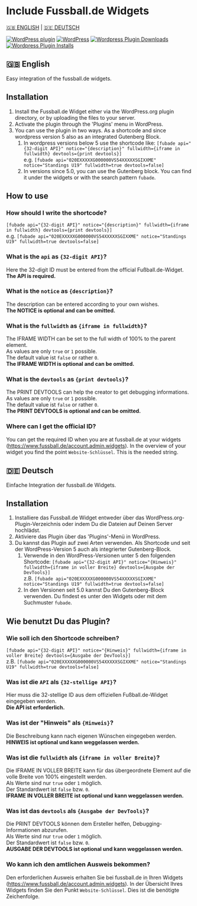 # Include Fussball.de Widgets

[:uk: ENGLISH](#english) | [:de: DEUTSCH](#deutsch)

[![WordPress plugin](https://img.shields.io/wordpress/plugin/v/include-fussball-de-widgets.svg?style=flat-square)](https://wordpress.org/plugins/include-fussball-de-widgets)
[![WordPress](https://img.shields.io/wordpress/plugin/tested/include-fussball-de-widgets.svg?style=flat-square)](https://wordpress.org/plugins/include-fussball-de-widgets)
[![Wordpress Plugin Downloads](https://img.shields.io/wordpress/plugin/dt/include-fussball-de-widgets.svg?style=flat-square)](https://wordpress.org/plugins/include-fussball-de-widgets)
[![Wordpress Plugin Installs](https://img.shields.io/wordpress/plugin/installs/include-fussball-de-widgets.svg?style=flat-square)](https://wordpress.org/plugins/include-fussball-de-widgets)

## :uk: English

Easy integration of the fussball.de widgets.

## Installation

1. Install the Fussball.de Widget either via the WordPress.org plugin directory, or by uploading the files to your server.
1. Activate the plugin through the 'Plugins' menu in WordPress.
1. You can use the plugin in two ways. As a shortcode and since wordpress version 5 also as an integrated Gutenberg Block.
   1. In wordpress versions below 5 use the shortcode like:
      `[fubade api="{32-digit API}" notice="{description}" fullwidth={iframe in fullwidth} devtools={print devtools}]`\
      e.g. `[fubade api="020EXXXXXG000000VS54XXXXXSGIXXME" notice="Standings U19" fullwidth=true devtools=false]`
   1. In versions since 5.0, you can use the Gutenberg block. You can find it under the widgets or with the search pattern `fubade`.

## How to use

### How should I write the shortcode?

`[fubade api="{32-digit API}" notice="{description}" fullwidth={iframe in fullwidth} devtools={print devtools}]`\
e.g. `[fubade api="020EXXXXXG000000VS54XXXXXSGIXXME" notice="Standings U19" fullwidth=true devtools=false]`

### What is the `api` as `{32-digit API}`?

Here the 32-digit ID must be entered from the official Fußball.de-Widget.\
**The API is required.**

### What is the `notice` as `{description}`?

The description can be entered according to your own wishes.\
**The NOTICE is optional and can be omitted.**

### What is the `fullwidth` as `{iframe in fullwidth}`?

The IFRAME WIDTH can be set to the full width of 100% to the parent element.\
As values are only `true` or `1` possible.\
The default value ist `false` or rather `0`.\
**The IFRAME WIDTH is optional and can be omitted.**

### What is the `devtools` as `{print devtools}`?

The PRINT DEVTOOLS can help the creator to get debugging informations.\
As values are only `true` or `1` possible.\
The default value ist `false` or rather `0`.\
**The PRINT DEVTOOLS is optional and can be omitted.**

### Where can I get the official ID?

You can get the required ID when you are at fussball.de at your widgets (<https://www.fussball.de/account.admin.widgets>). In the overview of your widget you find the point `Website-Schlüssel`. This is the needed string.

## :de: Deutsch

Einfache Integration der fussball.de Widgets.

## Installation

1. Installiere das Fussball.de Widget entweder über das WordPress.org-Plugin-Verzeichnis oder indem Du die Dateien auf Deinen Server hochlädst.
1. Aktiviere das Plugin über das 'Plugins'-Menü in WordPress.
1. Du kannst das Plugin auf zwei Arten verwenden. Als Shortcode und seit der WordPress-Version 5 auch als integrierter Gutenberg-Block.
   1. Verwende in den WordPress-Versionen unter 5 den folgenden Shortcode:
      `[fubade api="{32-digit API}" notice="{Hinweis}" fullwidth={iframe in voller Breite} devtools={Ausgabe der DevTools}]`\
      z.B. `[fubade api="020EXXXXXG000000VS54XXXXXSGIXXME" notice="Standings U19" fullwidth=true devtools=false]`
   1. In den Versionen seit 5.0 kannst Du den Gutenberg-Block verwenden. Du findest es unter den Widgets oder mit dem Suchmuster `fubade`.

## Wie benutzt Du das Plugin?

### Wie soll ich den Shortcode schreiben?

`[fubade api="{32-digit API}" notice="{Hinweis}" fullwidth={iframe in voller Breite} devtools={Ausgabe der DevTools}]`\
z.B. `[fubade api="020EXXXXXG000000VS54XXXXXSGIXXME" notice="Standings U19" fullwidth=true devtools=false]`

### Was ist die `API` als `{32-stellige API}`?

Hier muss die 32-stellige ID aus dem offiziellen Fußball.de-Widget eingegeben werden.\
**Die API ist erforderlich.**

### Was ist der "Hinweis" als `{Hinweis}`?

Die Beschreibung kann nach eigenen Wünschen eingegeben werden.\
**HINWEIS ist optional und kann weggelassen werden.**

### Was ist die `fullwidth` als `{iframe in voller Breite}`?

Die IFRAME IN VOLLER BREITE kann für das übergeordnete Element auf die volle Breite von 100% eingestellt werden.\
Als Werte sind nur `true` oder `1` möglich.\
Der Standardwert ist `false` bzw. `0`.\
**IFRAME IN VOLLER BREITE ist optional und kann weggelassen werden.**

### Was ist das `devtools` als `{Ausgabe der DevTools}`?

Die PRINT DEVTOOLS können dem Ersteller helfen, Debugging-Informationen abzurufen.\
Als Werte sind nur `true` oder `1` möglich.\
Der Standardwert ist `false` bzw. `0`.\
**AUSGABE DER DEVTOOLS ist optional und kann weggelassen werden.**

### Wo kann ich den amtlichen Ausweis bekommen?

Den erforderlichen Ausweis erhalten Sie bei fussball.de in Ihren Widgets (<https://www.fussball.de/account.admin.widgets>). In der Übersicht Ihres Widgets finden Sie den Punkt `Website-Schlüssel`. Dies ist die benötigte Zeichenfolge.
